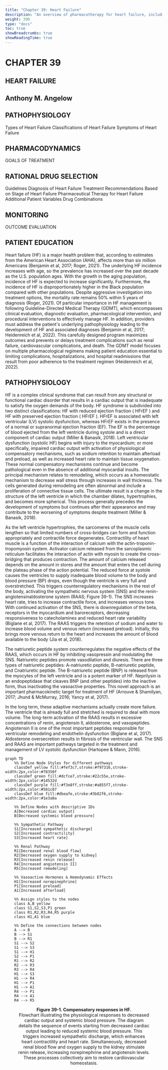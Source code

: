 ```yaml
---
title: "Chapter 39: Heart Failure"
description: "An overview of pharmacotherapy for heart failure, including current guidelines and drug classes."
weight: 390
type: "docs"
toc: true
showBreadcrumbs: true
showReadingTime: true
---
```


# CHAPTER 39 

## HEART FAILURE

## Anthony M. Angelow

## PATHOPHYSIOLOGY

Types of Heart Failure
Classifications of Heart Failure
Symptoms of Heart Failure

## PHARMACODYNAMICS

GOALS OF TREATMENT

## RATIONAL DRUG SELECTION

Guidelines
Diagnosis of Heart Failure
Treatment Recommendations Based on Stage of Heart Failure
Pharmaceutical Therapy for Heart Failure
Additional Patient Variables
Drug Combinations

## MONITORING

OUTCOME EVALUATION

## PATIENT EDUCATION

Heart failure (HF) is a major health problem that, according to estimates from the American Heart Association (AHA), affects more than six million Americans (Benjamin et al, 2017; Roger, 2021). The underlying HF incidence increases with age, so the prevalence has increased over the past decade as the U.S. population ages. With the growth in the aging population, incidence of HF is expected to increase significantly. Furthermore, the incidence of HF is disproportionately higher in the Black population compared with other populations. Despite aggressive investigation into treatment options, the mortality rate remains $50 \%$ within 5 years of diagnosis (Roger, 2021). Of particular importance in HF management is following Guideline-Directed Medical Therapy (GDMT), which encompasses clinical evaluation, diagnostic evaluation, pharmacological intervention, and procedural interventions to effectively manage HF. In addition, providers must address the patient's underlying pathophysiology leading to the development of HF and associated diagnoses (Benjamin et al, 2017; Heidenreich et al, 2022). This carefully designed program maximizes outcomes and prevents or delays treatment complications such as renal failure, cardiovascular complications, and death. The GDMT model focuses on multiple pharmacological regimens making patient education essential to limiting complications, hospitalizations, and hospital readmissions that result from poor adherence to the treatment regimen (Heidenreich et al, 2022).

## PATHOPHYSIOLOGY

HF is a complex clinical syndrome that can result from any structural or functional cardiac disorder that results in a cardiac output that is inadequate to satisfy the oxygen demands of the body. HF syndrome is subdivided into two distinct classifications: HF with reduced ejection fraction ( $\mathrm{HFrEF}$ ) and HF with preserved ejection fraction ( $\mathrm{HFrEF}$ ). $\mathrm{HFrEF}$ is associated with left ventricular (LV) systolic dysfunction, whereas $\mathrm{HFrEF}$ exists in the presence of a normal or supranormal ejection fraction (EF). The EF is the percentage of blood ejected from the left ventricle during systole and is a direct component of cardiac output (Miller \& Banasik, 2018). Left ventricular dysfunction (systolic HF) begins with injury to the myocardium; or more specifically, impaired cardiac output with activation of physiological compensatory mechanisms, such as sodium retention to maintain afterload and preload, as well as increased heart rate to maintain tissue oxygenation. These normal compensatory mechanisms continue and become pathological even in the absence of additional myocardial insults. The principal mechanism relates to remodeling, which occurs as a homeostatic mechanism to decrease wall stress through increases in wall thickness. The cells generated during remodeling are often abnormal and include a proliferation of connective tissue cells. The ultimate result is a change in the structure of the left ventricle in which the chamber dilates, hypertrophies, and becomes more spherical. This process generally precedes the development of symptoms but continues after their appearance and may contribute to the worsening of symptoms despite treatment (Miller \& Banasik, 2018).

As the left ventricle hypertrophies, the sarcomeres of the muscle cells lengthen so that limited numbers of cross-bridges can form and function appropriately and contractile force degenerates. Contractility of heart muscle is a function of the interaction of calcium with the actin-troponin-tropomyosin system. Activator calcium released from the sarcoplasmic reticulum facilitates the interaction of actin with myosin to create the cross-bridging that produces contraction. The amount of calcium released depends on the amount in stores and the amount that enters the cell during the plateau phase of the action potential. The reduced force at systole causes the ventricles to supply inadequate blood volume to the body and blood pressure (BP) drops, even though the ventricle is very full and overstretched. This triggers counterregulatory mechanisms in the rest of the body, activating the sympathetic nervous system (SNS) and the renin-angiotensinaldosterone system (RAAS; Figure 39-1). The SNS increases heart rate, tries to increase contractile force, and increases venous tone. With continued activation of the SNS, there is downregulation of the beta, receptors in the myocardium and baroreceptors, decreasing responsiveness to catecholamines and reduced heart rate variability (Biglane et al, 2017). The RAAS triggers the retention of sodium and water to increase blood volume and venous return (increased preload). Initially, this brings more venous return to the heart and increases the amount of blood available to the body (Jia et al, 2018).

The natriuretic peptide system counterregulates the negative effects of the RAAS, which occurs in HF by inhibiting vasopressin and modulating the SNS. Natriuretic peptides promote vasodilation and diuresis. There are three types of natriuretic peptides: A-natriuretic peptide, B-natriuretic peptide, and Cnatriuretic peptide. The B-natriuretic peptide (BNP) is released from the myocytes of the left ventricle and is a potent marker of HF. Neprilysin is an endopeptidase that cleaves BNP (and other peptides) into the inactive form, thus inactivating the vasoactive properties. This novel approach is an important pharmacokinetic target for treatment of HF (Arrouve \& Shamilyan, 2017; Jhund \& McMurray, 2016; Yancy et al, 2017).

In the long term, these adaptive mechanisms actually create more failure. The ventricle that is already full and stretched is required to deal with more volume. The long-term activation of the RAAS results in excessive concentrations of renin, angiotensin II, aldosterone, and vasopeptides. Angiotensin II is one of the most important peptides responsible for ventricular remodeling and endothelin dysfunction (Biglane et al, 2017). Aldosterone oversecretion results in fibrosis of the ventricular wall. The SNS and RAAS are important pathways targeted in the treatment and management of LV systolic dysfunction (Hartopee \& Mann, 2016).


```mermaid
graph TD
    %% Define Node Styles for different pathways
    classDef yellow fill:#fef3c7,stroke:#f97316,stroke-width:2px,color:#78350f
    classDef green fill:#dcfce7,stroke:#22c55e,stroke-width:2px,color:#14532d
    classDef purple fill:#f3e8ff,stroke:#a855f7,stroke-width:2px,color:#581c87
    classDef blue fill:#dbeafe,stroke:#3b82f6,stroke-width:2px,color:#1e3a8a

    %% Define Nodes with descriptive IDs
    A[Decreased cardiac output]
    B[Decreased systemic blood pressure]

    %% Sympathetic Pathway
    S1[Increased sympathetic discharge]
    S2[Increased contractility]
    S3[Increased heart rate]

    %% Renal Pathway
    R1[Decreased renal blood flow]
    R2[Decreased oxygen supply to kidney]
    R3[Increased renin release]
    R4[Increased angiotensin II]
    R5[Increased remodeling]

    %% Vasoactive Hormones & Hemodynamic Effects
    H1[Increased norepinephrine]
    P1[Increased preload]
    A1[Increased afterload]

    %% Assign styles to the nodes
    class A,B yellow
    class S1,S2,S3,P1 green
    class R1,R2,R3,R4,R5 purple
    class H1,A1 blue

    %% Define the connections between nodes
    A --> B
    B --> S1
    B --> R1
    S1 --> S2
    S1 --> S3
    S1 --> H1
    S2 --> P1
    R1 --> R2
    R2 --> R3
    R3 --> R4
    H1 --> S3
    H1 --> R4
    H1 --> P1
    H1 --> A1
    R4 --> P1
    R4 --> A1
    R4 --> R5
```

<figure>
  <figcaption align="center">
    <strong>Figure 39-1. Compensatory responses in HF.</strong><br>
    Flowchart illustrating the physiological responses to decreased cardiac output and systemic blood pressure. The diagram details the sequence of events starting from decreased cardiac output leading to reduced systemic blood pressure. This triggers increased sympathetic discharge, which enhances heart contractility and heart rate. Simultaneously, decreased renal blood flow and oxygen supply to the kidney stimulate renin release, increasing norepinephrine and angiotensin levels. These processes collectively aim to restore cardiovascular homeostasis.
  </figcaption>
</figure>